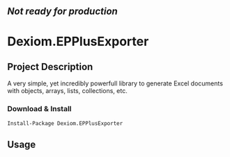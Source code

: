 **_Not ready for production_**
---

# Dexiom.EPPlusExporter


Project Description
-------------------
A very simple, yet incredibly powerfull library to generate Excel documents with objects, arrays, lists, collections, etc.

### Download & Install

```
Install-Package Dexiom.EPPlusExporter
```

Usage
-----
